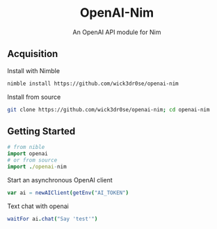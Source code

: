 <div align="center">
<h1>OpenAI-Nim</h1>
<p>An OpenAI API module for Nim</p>
</div>

## Acquisition
Install with Nimble
```bash
nimble install https://github.com/wick3dr0se/openai-nim
```

Install from source
```bash
git clone https://github.com/wick3dr0se/openai-nim; cd openai-nim
```

## Getting Started

```nim
# from nible
import openai
# or from source
import ./openai-nim
```

Start an asynchronous OpenAI client
```nim
var ai = newAIClient(getEnv("AI_TOKEN")
```

Text chat with openai
```nim
waitFor ai.chat("Say 'test'")
```

